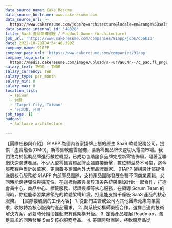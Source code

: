 ```yaml
---
data_source_name: Cake Resume
data_source_hostname: www.cakeresume.com
data_source_url: >-
  https://www.cakeresume.com/jobs?q=architecture&locale=en&range%5Bsalary_range%5D%5Bmin%5D=1000000&page=4
data_source_internal_id: '48328'
title: SaaS 產品架構經理 / Product Owner (Architecture)
job_url: 'https://www.cakeresume.com/companies/91app/jobs/d56b1b'
date: 2022-10-28T04:54:46.399Z
company_name: 91APP
company_page_url: 'https://www.cakeresume.com/companies/91app'
company_logo_url: >-
  https://media.cakeresume.com/image/upload/s--urVauCNn--/c_pad,fl_png8,h_200,w_200/v1670309290/mzedxonz6en15stbpyb9.png
salary_text: TWD0 - TWD0
salary_currency: TWD
salary_type: per_month
salary_min: 0
salary_max: 0
location_list:
  - Taiwan
  - 台灣
  - 'Taipei City, Taiwan'
  - '台北市, 台灣'
job_tags: []
badges:
  - Software architecture

---
```


【團隊任務與介紹】 91APP 為國內首家掛牌上櫃的原生 SaaS 軟體服務公司，提供「虛實融合(OMO)」新零售軟體雲服務，協助零售品牌快速切入電商市場。我們致力於協助品牌進行數位轉型，已成功協助諸多品牌完成新零售佈局，隨著互聯網快速演進發展，不少大型零售實體品牌面臨直接衝擊，數位轉型勢不可擋，迄今服務客戶累計破萬家，更涵蓋多家國內外大型品牌商家。 91APP 架構設計部提供底層核心服務給 91APP 內部產品團隊，支持產品團隊發展各種不同商業邏輯，又同時能保持彈性與擴充性，在這裡你將與業界頂尖系統架構設計師一起合作，打造會員中心、商品中心、標籤服務、認證授權等核心服務，在領導 Scrum Team 的同時，你也能學習業界領先的軟體架構知識，打造能支撐千億級 SaaS 產品的核心服務。 【實際接觸到的工作內容】 1. 從部門主管或公司內其他團隊蒐集商業需求，收斂轉為核心服務的產品需求。 2. 與系統架構師緊密合作，選擇合適的技術解決方案，必要時分階段推動既有舊架構升級。 3. 定義產品發展 Roadmap，滿足需求的同時發展 SaaS 核心服務產品。 4. 帶領開發團隊，將軟體產品從